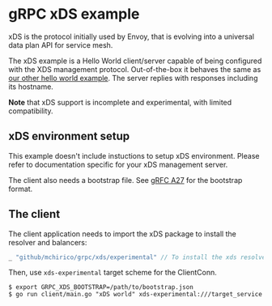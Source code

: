# gRPC xDS example

xDS is the protocol initially used by Envoy, that is evolving into a universal
data plan API for service mesh.

The xDS example is a Hello World client/server capable of being configured with
the XDS management protocol. Out-of-the-box it behaves the same as [our other
hello world
example](https://github.com/grpc/grpc-go/tree/master/examples/helloworld). The
server replies with responses including its hostname.

**Note** that xDS support is incomplete and experimental, with limited
compatibility.

## xDS environment setup

This example doesn't include instuctions to setup xDS environment. Please
refer to documentation specific for your xDS management server.

The client also needs a bootstrap file. See [gRFC
A27](https://github.com/grpc/proposal/blob/master/A27-xds-global-load-balancing.md#xdsclient-and-bootstrap-file)
for the bootstrap format.

## The client

The client application needs to import the xDS package to install the resolver and balancers:

```go
_ "github/mchirico/grpc/xds/experimental" // To install the xds resolvers and balancers.
```

Then, use `xds-experimental` target scheme for the ClientConn.

```
$ export GRPC_XDS_BOOTSTRAP=/path/to/bootstrap.json
$ go run client/main.go "xDS world" xds-experimental:///target_service
```
